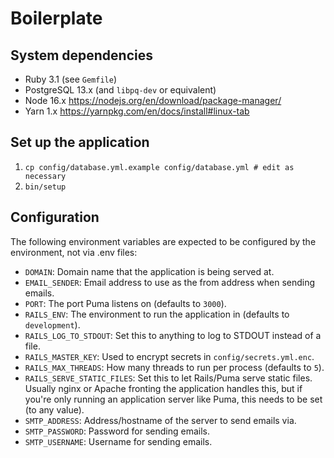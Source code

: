 # Boilerplate

## System dependencies

* Ruby 3.1 (see `Gemfile`)
* PostgreSQL 13.x (and `libpq-dev` or equivalent)
* Node 16.x <https://nodejs.org/en/download/package-manager/>
* Yarn 1.x <https://yarnpkg.com/en/docs/install#linux-tab>

## Set up the application

1. `cp config/database.yml.example config/database.yml # edit as necessary`
2. `bin/setup`

## Configuration

The following environment variables are expected to be configured by the environment, not via .env files:

* `DOMAIN`: Domain name that the application is being served at.
* `EMAIL_SENDER`: Email address to use as the from address when sending emails.
* `PORT`: The port Puma listens on (defaults to `3000`).
* `RAILS_ENV`: The environment to run the application in (defaults to `development`).
* `RAILS_LOG_TO_STDOUT`: Set this to anything to log to STDOUT instead of a file.
* `RAILS_MASTER_KEY`: Used to encrypt secrets in `config/secrets.yml.enc`.
* `RAILS_MAX_THREADS`: How many threads to run per process (defaults to `5`).
* `RAILS_SERVE_STATIC_FILES`: Set this to let Rails/Puma serve static files. Usually nginx or Apache fronting the application handles this, but if you're only running an application server like Puma, this needs to be set (to any value).
* `SMTP_ADDRESS`: Address/hostname of the server to send emails via.
* `SMTP_PASSWORD`: Password for sending emails.
* `SMTP_USERNAME`: Username for sending emails.
